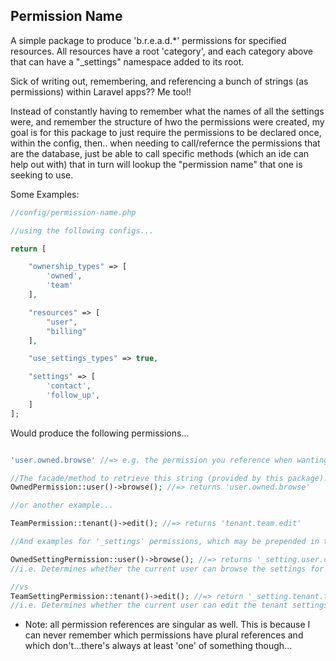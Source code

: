 ## Permission Name

A simple package to produce 'b.r.e.a.d.*' permissions for specified resources. All resources have a root 'category', and each category above that can have a "_settings" namespace added to its root.

Sick of writing out, remembering, and referencing a bunch of strings (as permissions) within Laravel apps?? Me too!!

Instead of constantly having to remember what the names of all the settings were, and remember the structure of hwo the permissions were created, my goal is for this package to just require the permissions to be declared once, within the config, then.. when needing to call/refernce the permissions that are the database, just be able to call specific methods (which an ide can help out with) that in turn will lookup the "permission name" that one is seeking to use.  

Some Examples:
```php
//config/permission-name.php

//using the following configs...

return [

    "ownership_types" => [
        'owned',
        'team'
    ],

    "resources" => [
        "user",
        "billing"
    ],

    "use_settings_types" => true,

    "settings" => [
        'contact',
        'follow_up',
    ]
];
```

Would produce the following permissions...

```php

'user.owned.browse' //=> e.g. the permission you reference when wanting to know if the current user can browse their own users

//The facade/method to retrieve this string (provided by this package)...
OwnedPermission::user()->browse(); //=> returns 'user.owned.browse'

//or another example...

TeamPermission::tenant()->edit(); //=> returns 'tenant.team.edit'

//And examples for '_settings' permissions, which may be prepended in the permission name..

OwnedSettingPermission::user()->browse(); //=> returns '_setting.user.owned.browse'
//i.e. Determines whether the current user can browse the settings for the users that they own

//vs
TeamSettingPermission::tenant()->edit(); //=> return '_setting.tenant.team.edit'
//i.e. Determines whether the current user can edit the tenant settings for the their team..
```

- Note: all permission references are singular as well. This is because I can never remember which permissions have plural references and which don't...there's always at least 'one' of something though...